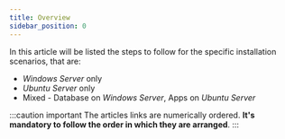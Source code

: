 ```yaml
---
title: Overview
sidebar_position: 0
---
```


In this article will be listed the steps to follow for the specific installation scenarios, that are:
- *Windows Server* only
- *Ubuntu Server* only
- Mixed - Database on *Windows Server*, Apps on *Ubuntu Server*

:::caution important
The articles links are numerically ordered. **It's mandatory to follow the order in which they are arranged**.
:::